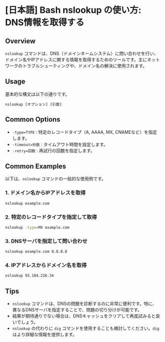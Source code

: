 # [日本語] Bash nslookup の使い方: DNS情報を取得する

## Overview
`nslookup` コマンドは、DNS（ドメインネームシステム）に問い合わせを行い、ドメイン名やIPアドレスに関する情報を取得するためのツールです。主にネットワークのトラブルシューティングや、ドメイン名の解決に使用されます。

## Usage
基本的な構文は以下の通りです。

```
nslookup [オプション] [引数]
```

## Common Options
- `-type=TYPE` : 特定のレコードタイプ（A, AAAA, MX, CNAMEなど）を指定します。
- `-timeout=秒数` : タイムアウト時間を設定します。
- `-retry=回数` : 再試行の回数を指定します。

## Common Examples
以下は、`nslookup` コマンドの一般的な使用例です。

### 1. ドメイン名からIPアドレスを取得
```bash
nslookup example.com
```

### 2. 特定のレコードタイプを指定して取得
```bash
nslookup -type=MX example.com
```

### 3. DNSサーバを指定して問い合わせ
```bash
nslookup example.com 8.8.8.8
```

### 4. IPアドレスからドメイン名を取得
```bash
nslookup 93.184.216.34
```

## Tips
- `nslookup` コマンドは、DNSの問題を診断するのに非常に便利です。特に、異なるDNSサーバを指定することで、問題の切り分けが可能です。
- 結果が期待通りでない場合は、DNSキャッシュをクリアして再度試みると良いでしょう。
- `nslookup` の代わりに `dig` コマンドを使用することも検討してください。`dig` はより詳細な情報を提供します。